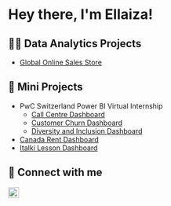 # Hey there, I'm Ellaiza!

## 👩‍💻 Data Analytics Projects
+ [Global Online Sales Store](https://github.com/emcaboles/global-sales/tree/main)

## 🌱 Mini Projects
+ PwC Switzerland Power BI Virtual Internship
  + [Call Centre Dashboard](https://app.powerbi.com/view?r=eyJrIjoiMzkyNTE0MDUtYTg5OC00OGVkLWIxMTQtNTA4M2VkMjVlNGViIiwidCI6ImRmODY3OWNkLWE4MGUtNDVkOC05OWFjLWM4M2VkN2ZmOTVhMCJ9)
  + [Customer Churn Dashboard](https://app.powerbi.com/view?r=eyJrIjoiODQ3YmNhMTYtN2Q3ZS00ZDEzLTg3YTAtYjJiMTVhM2Q5OTA1IiwidCI6ImRmODY3OWNkLWE4MGUtNDVkOC05OWFjLWM4M2VkN2ZmOTVhMCJ9)
  + [Diversity and Inclusion Dashboard](https://app.powerbi.com/view?r=eyJrIjoiMGUzZDQ3ZTQtOTZkMS00ZTBlLTliZGYtNjNkZDhhOWRhMzU3IiwidCI6ImRmODY3OWNkLWE4MGUtNDVkOC05OWFjLWM4M2VkN2ZmOTVhMCJ9)
+ [Canada Rent Dashboard](https://app.powerbi.com/view?r=eyJrIjoiM2QwMDM3ODMtODcyNy00MDc5LWJjZDUtNGU0ZGU0NGU1YjVlIiwidCI6ImRmODY3OWNkLWE4MGUtNDVkOC05OWFjLWM4M2VkN2ZmOTVhMCJ9)
+ [Italki Lesson Dashboard](https://app.powerbi.com/view?r=eyJrIjoiNGVkZjFjYWEtNTkxMi00MTRmLWJkNTMtZjFiNDJkM2Y4NGFkIiwidCI6ImRmODY3OWNkLWE4MGUtNDVkOC05OWFjLWM4M2VkN2ZmOTVhMCJ9)

## 📱 Connect with me
[<img align="left" alt="EllaizaCaboles | LinkedIn" width="22px" src="https://cdn.jsdelivr.net/npm/simple-icons@v3/icons/linkedin.svg" />][linkedin]

[linkedin]: https://www.linkedin.com/in/emgcaboles/

<!--
[<img align="left" alt="EllaizaCaboles | GMail" src="https://img.shields.io/badge/Gmail-D14836?style=for-the-badge&logo=gmail&logoColor=white" />][gmail]
[<img align="left" alt="EllaizaCaboles | LinkedIn" src="https://img.shields.io/badge/LinkedIn-0077B5?style=for-the-badge&logo=linkedin&logoColor=white" />][linkedin]
**joshmadakor1/joshmadakor1** is a ✨ _special_ ✨ repository because its `README.md` (this file) appears on your GitHub profile.

Here are some ideas to get you started:

- 🔭 I’m currently working on ...
- 🌱 I’m currently learning ...
- 👯 I’m looking to collaborate on ...
- 🤔 I’m looking for help with ...
- 💬 Ask me about ...
- 📫 How to reach me: ...
- 😄 Pronouns: ...
- ⚡ Fun fact: ...
📝 
-->
